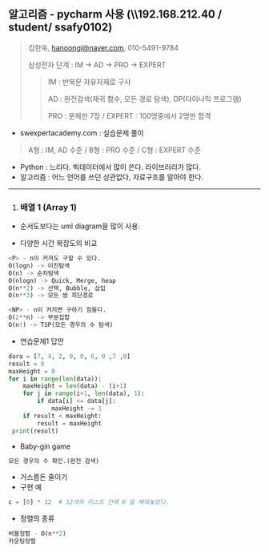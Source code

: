 ## 알고리즘   - pycharm 사용 (\\\192.168.212.40 / student/ ssafy0102)



> 김한욱, hanoongi@naver.com, 010-5491-9784
>
> 삼성전자 단계 : IM -> AD -> PRO -> EXPERT
>
> > IM :  반복문 자유자재로 구사
> >
> > AD : 완전검색(재귀 함수, 모든 경로 탐색), DP(다이나믹 프로그램)
> >
> > PRO : 문제만 7장 / EXPERT : 100명중에서 2명만 합격



- swexpertacademy.com  : 실습문제 풀이

> A형 : IM, AD 수준 / B형 : PRO 수준 / C형 : EXPERT 수준



- Python : 느리다. 빅데이터에서 많이 쓴다. 라이브러리가 많다. 
- 알고리즘 : 어느 언어를 쓰던 상관없다, 자료구조를 알아야 한다. 



-----

1. ### 배열 1 (Array 1)



- 순서도보다는 uml diagram을 많이 사용. 



- 다양한 시간 복잡도의 비교

```python
<P> - n이 커져도 구할 수 있다. 
O(logn) -> 이진탐색
O(n) -> 순차탐색
O(nlogn) -> Quick, Merge, heap
O(n**2) -> 선택, Bubble, 삽입
O(n**3) -> 모든 쌍 최단경로

<NP> - n이 커지면 구하기 힘들다. 
O(2**n) -> 부분집합
O(n!) -> TSP(모든 경우의 수 탐색)
```



- 연습문제1 답안

```python
dara = [7, 4, 2, 0, 0, 6, 0 ,7 ,0]
result = 0
maxHeight = 0
for i in range(len(data)):
    maxHeight = len(data) - (i+1)
    for j in range(i+1, len(data), 1):
        if data[i] <= data[j]:
            maxHeight -= 1
    if result < maxHeight:
        result = maxHeight
 print(result)       
```

- Baby-gin game

```python
모든 경우의 수 확인.(완전 검색)
```

- 거스름돈 줄이기 
- 구현 예

```python
c = [0] * 12  # 12개의 리스트 칸에 0 을 채워놓았다. 
```

- 정렬의 종류

```python
버블정렬 - O(n**2)
카운팅정렬
```

